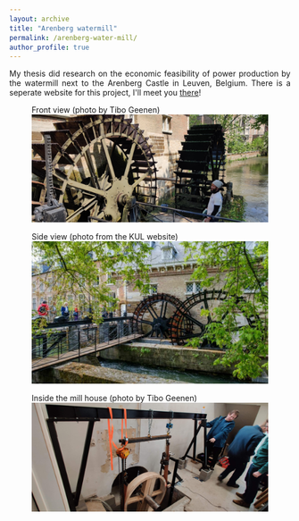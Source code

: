 ```yaml
---
layout: archive
title: "Arenberg watermill"
permalink: /arenberg-water-mill/
author_profile: true
---
```

<style>body {text-align: justify}</style>

My thesis did research on the economic feasibility of power production by the watermill next to the Arenberg Castle in Leuven, Belgium. There is a seperate website for this project, I'll meet you [there](https://arenberg-watermill.github.io/)!

<figure>
  <figcaption>Front view (photo by Tibo Geenen)</figcaption>
  <img src="/images/watermill_arenberg_3.jpg">
</figure>

<figure>
  <figcaption>Side view (photo from the KUL website)</figcaption>
  <img src="/images/watermill_arenberg_2.jpg">
</figure>

<figure>
  <figcaption>Inside the mill house (photo by Tibo Geenen)</figcaption>
  <img src="/images/watermill_arenberg_inside.jpg">
</figure>